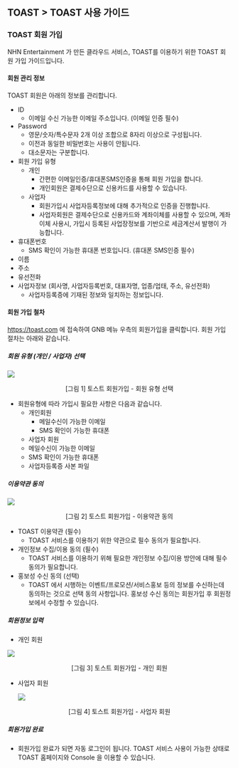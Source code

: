 ## TOAST > TOAST 사용 가이드
### TOAST 회원 가입
NHN Entertainment 가 만든 클라우드 서비스, TOAST를 이용하기 위한 TOAST 회원 가입 가이드입니다.

#### 회원 관리 정보
TOAST 회원은 아래의 정보를 관리합니다.

- ID
    - 이메일 수신 가능한 이메일 주소입니다. (이메일 인증 필수)
- Password
    - 영문/숫자/특수문자 2개 이상 조합으로 8자리 이상으로 구성됩니다.
    - 이전과 동일한 비밀번호는 사용이 안됩니다.
    - 대소문자는 구분합니다.
- 회원 가입 유형
    - 개인
        - 간편한 이메일인증/휴대폰SMS인증을 통해 회원 가입을 합니다.
        - 개인회원은 결제수단으로 신용카드를 사용할 수 있습니다.
    - 사업자
        - 회원가입시 사업자등록정보에 대해 추가적으로 인증을 진행합니다.
        - 사업자회원은 결제수단으로 신용카드와 계좌이체를 사용할 수 있으며, 계좌이체 사용시, 가입시 등록된 사업장정보를 기반으로 세금계산서 발행이 가능합니다.
- 휴대폰번호
     - SMS 확인이 가능한 휴대폰 번호입니다. (휴대폰 SMS인증 필수)
- 이름
- 주소
- 유선전화
- 사업자정보 (회사명, 사업자등록번호, 대표자명, 업종/업태, 주소, 유선전화)
    - 사업자등록증에 기재된 정보와 일치하는 정보입니다.

#### 회원 가입 철차
https://toast.com 에 접속하여 GNB 메뉴 우측의 회원가입을 클릭합니다.
회원 가입 절차는 아래와 같습니다.

##### 회원 유형 (개인 / 사업자) 선택

  ![](http://static.toastoven.net/toast/user_guide/join.png)
<center>[그림 1] 토스트 회원가입 - 회원 유형 선택 </center>

- 회원유형에 따라 가입시 필요한 사항은 다음과 같습니다.
  - 개인회원
    - 메일수신이 가능한 이메일
    - SMS 확인이 가능한 휴대폰
  -  사업자 회원
    - 메일수신이 가능한 이메일
    - SMS 확인이 가능한 휴대폰
    - 사업자등록증 사본 파일

##### 이용약관 동의

![](http://static.toastoven.net/toast/user_guide/agreement.png)
<center>[그림 2] 토스트 회원가입 - 이용약관 동의 </center>

- TOAST 이용약관 (필수)
  - TOAST 서비스를 이용하기 위한 약관으로 필수 동의가 필요합니다.
- 개인정보 수집/이용 동의 (필수)
  - TOAST 서비스를 이용하기 위해 필요한 개인정보 수집/이용 방안에 대해 필수 동의가 필요합니다.
- 홍보성 수신 동의 (선택)
  - TOAST 에서 시행하는 이벤트/프로모션/서비스홍보 등의 정보를 수신하는데 동의하는 것으로 선택 동의 사항입니다. 홍보성 수신 동의는 회원가입 후 회원정보에서 수정할 수 있습니다.

##### 회원정보 입력

  - 개인 회원

  ![](http://static.toastoven.net/toast/user_guide/individual-member.png)
  <center>[그림 3] 토스트 회원가입 - 개인 회원 </center>

  - 사업자 회원

    ![](http://static.toastoven.net/toast/user_guide/business-member.png)
<center>[그림 4] 토스트 회원가입 - 사업자 회원 </center>

##### 회원가입 완료

  - 회원가입 완료가 되면 자동 로그인이 됩니다. TOAST 서비스 사용이 가능한 상태로 TOAST 홈페이지와 Console 을 이용할 수 있습니다.
